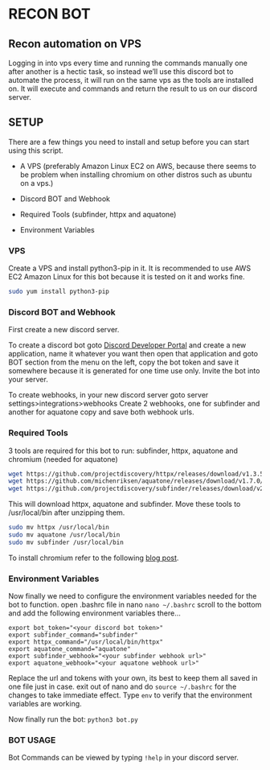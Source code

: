 # RECON BOT
## Recon automation on VPS

Logging in into vps every time and running the commands manually one after another is a hectic task, so instead we’ll use this discord bot to automate the process, it will run on the same vps as the tools are installed on. It will execute and commands and return the result to us on our discord server.

## SETUP
There are a few things you need to install and setup before you can start using this script.

- A VPS (preferably Amazon Linux EC2 on AWS, because there seems to be problem when installing chromium on other distros such as ubuntu on a vps.)

- Discord BOT and Webhook

- Required Tools (subfinder, httpx and aquatone)

- Environment Variables

### VPS

Create a VPS and install python3-pip in it. It is recommended to use AWS EC2 Amazon Linux for this bot because it is tested on it and works fine.

```bash
sudo yum install python3-pip
```

### Discord BOT and Webhook

First create a new discord server.

To create a discord bot goto [Discord Developer Portal](https://discord.com/developers/applications) and create a new application, name it whatever you want then open that application and goto BOT section from the menu on the left, copy the bot token and save it somewhere because it is generated for one time use only. Invite the bot into your server.

To create webhooks, in your new discord server goto server settings>integrations>webhooks
Create 2 webhooks, one for subfinder and another for aquatone copy and save both webhook urls.

### Required Tools

3 tools are required for this bot to run: subfinder, httpx, aquatone and chromium (needed for aquatone)

```bash
wget https://github.com/projectdiscovery/httpx/releases/download/v1.3.5/httpx_1.3.5_linux_amd64.zip
wget https://github.com/michenriksen/aquatone/releases/download/v1.7.0/aquatone_linux_amd64_1.7.0.zip
wget https://github.com/projectdiscovery/subfinder/releases/download/v2.6.3/subfinder_2.6.3_linux_amd64.zip
```
This will download httpx, aquatone and subfinder.
Move these tools to /usr/local/bin after unzipping them.
```bash
sudo mv httpx /usr/local/bin
sudo mv aquatone /usr/local/bin
sudo mv subfinder /usr/local/bin
```

To install chromium refer to the following [blog post](https://cloud.google.com/looker/docs/best-practices/how-to-install-chromium-for-amazon-linux).

### Environment Variables
Now finally we need to configure the environment variables needed for the bot to function.
open .bashrc file in nano ```nano ~/.bashrc```
scroll to the bottom and add the following environment variables there...

```
export bot_token="<your discord bot token>"
export subfinder_command="subfinder"
export httpx_command="/usr/local/bin/httpx"
export aquatone_command="aquatone"
export subfinder_webhook="<your subfinder webhook url>"
export aquatone_webhook="<your aquatone webhook url>"
```
Replace the url and tokens with your own, its best to keep them all saved in one file just in case.
exit out of nano and do ```source ~/.bashrc``` for the changes to take immediate effect.
Type ```env``` to verify that the environment variables are working.

Now finally run the bot:
```python3 bot.py```

### BOT USAGE
Bot Commands can be viewed by typing `!help` in your discord server.